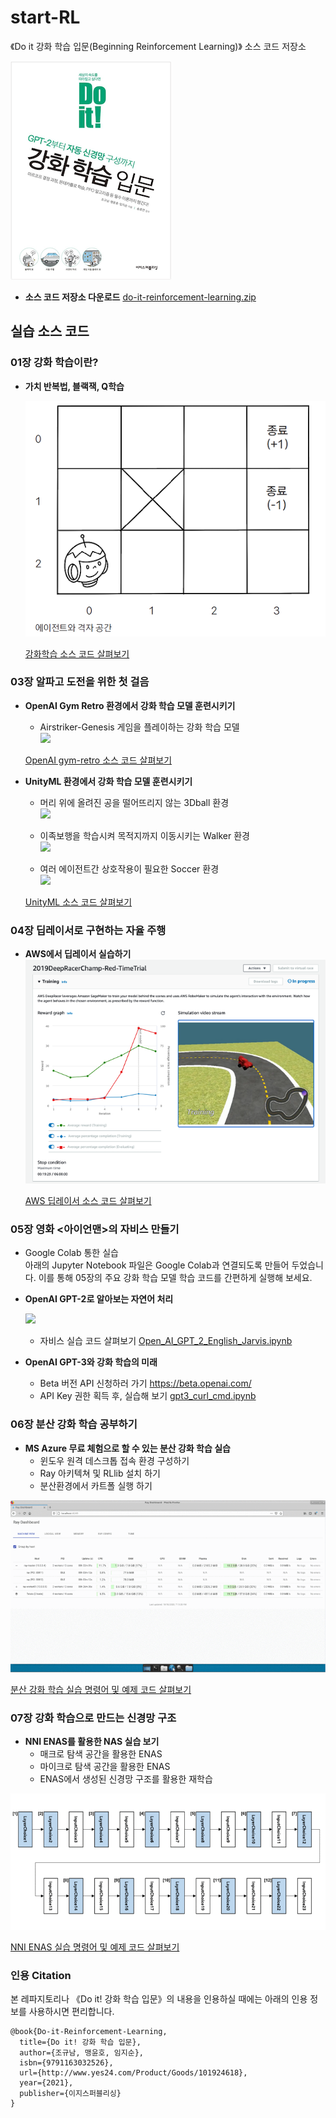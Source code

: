 # start-RL
《Do it 강화 학습 입문(Beginning Reinforcement Learning)》 소스 코드 저장소 

[![Yes24](./images/doit_rl_bookcover_300.png)](http://www.yes24.com/Product/Goods/101924618)

- __소스 코드 저장소 다운로드__ [do-it-reinforcement-learning.zip](https://github.com/yunho0130/start-RL/archive/master.zip)

## 실습 소스 코드

### 01장 강화 학습이란?
* __가치 반복법, 블랙잭, Q학습__

    ![](./images/rl_intro_.png)

    [강화학습 소스 코드 살펴보기](https://github.com/yunho0130/start-RL/tree/master/RL_Intro)  


### 03장 알파고 도전을 위한 첫 걸음

* __OpenAI Gym Retro 환경에서 강화 학습 모델 훈련시키기__   
    
    - Airstriker-Genesis 게임을 플레이하는 강화 학습 모델  
    ![](./images/rl-gym-retro-strikers.gif)

    [OpenAI gym-retro 소스 코드 살펴보기](https://github.com/yunho0130/start-RL/tree/master/gym-retro)  

* __UnityML 환경에서 강화 학습 모델 훈련시키기__   

    - 머리 위에 올려진 공을 떨어뜨리지 않는 3Dball 환경  
    ![](./images/rl-unityML-3dball.gif)  

    - 이족보행을 학습시켜 목적지까지 이동시키는 Walker 환경  
    ![](./images/rl-unityML-walker.gif)  
 
    - 여러 에이전트간 상호작용이 필요한 Soccer 환경  
    ![](./images/rl-unityML-soccer.gif)  

    [UnityML 소스 코드 살펴보기](https://github.com/yunho0130/start-RL/tree/master/unityML)
    
### 04장 딥레이서로 구현하는 자율 주행

* __AWS에서 딥레이서 실습하기__   
    ![](./images/deepracer.png)  

    [AWS 딥레이서 소스 코드 살펴보기](https://github.com/yunho0130/start-RL/tree/master/deepracer)
    
### 05장 영화 <아이언맨>의 자비스 만들기
* Google Colab 통한 실습  
아래의 Jupyter Notebook 파일은 Google Colab과 연결되도록 만들어 두었습니다. 이를 통해 05장의 주요 강화 학습 모델 학습 코드를 간편하게 실행해 보세요.

* __OpenAI GPT-2로 알아보는 자연어 처리__  

    ![](./images/rl-gpt2-colab.png)  

    - 자비스 실습 코드 살펴보기 [Open_AI_GPT_2_English_Jarvis.ipynb](https://colab.research.google.com/github/yunho0130/start-RL/blob/master/gpt2/Open_AI_GPT_2_English_Jarvis.ipynb)  

* __OpenAI GPT-3와 강화 학습의 미래__   

    - Beta 버전 API 신청하러 가기 https://beta.openai.com/ 
    - API Key 권한 획득 후, 실습해 보기 [gpt3_curl_cmd.ipynb](https://colab.research.google.com/github/yunho0130/start-RL/blob/master/gpt3/gpt3_curl_cmd.ipynb)  

### 06장 분산 강화 학습 공부하기
* __MS Azure 무료 체험으로 할 수 있는 분산 강화 학습 실습__
    - 윈도우 원격 데스크톱 접속 환경 구성하기
    - Ray 아키텍쳐 및 RLlib 설치 하기
    - 분산환경에서 카트폴 실행 하기

![](./images/ray_arch.gif) 

 [분산 강화 학습 실습 명령어 및 예제 코드 살펴보기](https://github.com/yunho0130/start-RL/tree/master/Distributed%20RL)
 
 ### 07장 강화 학습으로 만드는 신경망 구조
* __NNI ENAS를 활용한 NAS 실습 보기__
    - 매크로 탐색 공간을 활용한 ENAS
    - 마이크로 탐색 공간을 활용한 ENAS
    - ENAS에서 생성된 신경망 구조를 활용한 재학습

![](./images/enas.gif) 

 [NNI ENAS 실습 명령어 및 예제 코드 살펴보기](https://github.com/yunho0130/start-RL/tree/master/NAS)

<!-- ### 자주 묻는 질문 FAQ
- 추후 추가 예정 -->

### 인용 Citation
본 레파지토리나 《Do it! 강화 학습 입문》의 내용을 인용하실 때에는 아래의 인용 정보를 사용하시면 편리합니다.
```
@book{Do-it-Reinforcement-Learning,
  title={Do it! 강화 학습 입문},
  author={조규남, 맹윤호, 임지순},
  isbn={9791163032526},
  url={http://www.yes24.com/Product/Goods/101924618},
  year={2021},
  publisher={이지스퍼블리싱}
}
```
